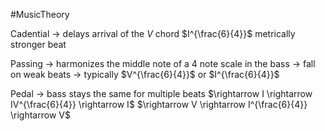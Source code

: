 #MusicTheory

Cadential 
	$\rightarrow$ delays arrival of the $V$ chord
	$I^{\frac{6}{4}}$ metrically stronger beat

Passing
	$\rightarrow$ harmonizes the middle note of a 4 note scale in the bass
	$\rightarrow$ fall on weak beats $\rightarrow$ typically $V^{\frac{6}{4}}$ or $I^{\frac{6}{4}}$

Pedal
	$\rightarrow$ bass stays the same for multiple beats
	$\rightarrow I \rightarrow IV^{\frac{6}{4}} \rightarrow I$
	$\rightarrow V \rightarrow I^{\frac{6}{4}} \rightarrow V$